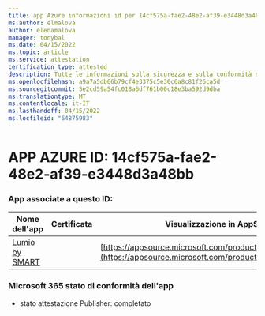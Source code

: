 ```yaml
---
title: app Azure informazioni id per 14cf575a-fae2-48e2-af39-e3448d3a48bb
ms.author: elmalova
author: elenamalova
manager: tonybal
ms.date: 04/15/2022
ms.topic: article
ms.service: attestation
certification_type: attested
description: Tutte le informazioni sulla sicurezza e sulla conformità disponibili per 14cf575a-fae2-48e2-af39-e3448d3a48bb.
ms.openlocfilehash: a9a7a5db66b79cf4e3375c5e30c6a8c81f26ca5d
ms.sourcegitcommit: 5e2cd59a54fc018a6df761b00c18e3ba592d9dba
ms.translationtype: MT
ms.contentlocale: it-IT
ms.lasthandoff: 04/15/2022
ms.locfileid: "64875983"
---
```

# <a name="azure-app-id-14cf575a-fae2-48e2-af39-e3448d3a48bb"></a>APP AZURE ID: 14cf575a-fae2-48e2-af39-e3448d3a48bb


### <a name="apps-associated-with-this-id"></a>App associate a questo ID:
| **Nome dell'app** | **Certificata** | **Visualizzazione in AppSource** |
|--------------|---------------|-----------------------|
| [Lumio by SMART](../forward/WA200001874.md) |  | [https://appsource.microsoft.com/product/office/WA200001874](https://appsource.microsoft.com/product/office/WA200001874) |

### <a name="microsoft-365-app-compliance-status"></a>Microsoft 365 stato di conformità dell'app
- stato attestazione Publisher: completato
